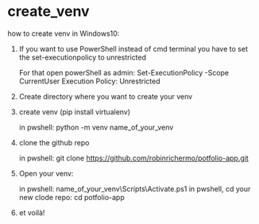 # create_venv
how to create venv in Windows10:

1) If you want to use PowerShell instead of cmd terminal you have to set the set-executionpolicy to unrestricted

    For that open powerShell as admin:
    Set-ExecutionPolicy -Scope CurrentUser
    Execution Policy: Unrestricted

2) Create directory where you want to create your venv


3) create venv (pip install virtualenv)

    in pwshell: python -m venv name_of_your_venv


4) clone the github repo

    in pwshell: git clone https://github.com/robinrichermo/potfolio-app.git


5) Open your venv:

    in pwshell: name_of_your_venv\Scripts\Activate.ps1
    in pwshell, cd your new clode repo: cd potfolio-app


5) et voilà!
